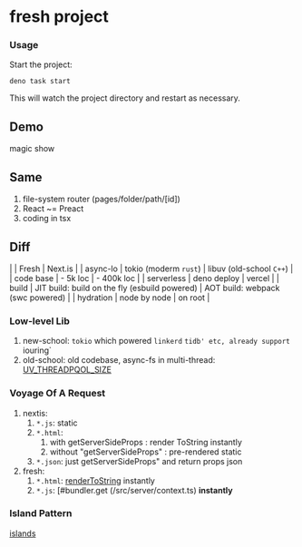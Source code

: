 # fresh project

### Usage

Start the project:

```
deno task start
```

This will watch the project directory and restart as necessary.


## Demo

magic show

## Same

1. file-system router (pages/folder/path/[id])
1. React ~= Preact
1. coding in tsx

## Diff

| | Fresh | Next.is |
| async-lo | tokio (moderm `rust`) | libuv (old-school `C++`) |
| code base | - 5k loc | - 400k loc |
| serverless | deno deploy | vercel |
| build | JIT build: build on the fly (esbuild powered) | AOT build: webpack (swc powered) |
| hydration | node by node | on root |

### Low-level Lib

1. new-school: `tokio` which powered `linkerd` `tidb' etc, already support `iouring`
1. old-school: old codebase, async-fs in multi-thread: [UV_THREADPQOL_SIZE](https://nodejs.org/api/cli.html#uv_threadpool_sizesize)

### Voyage Of A Request

1. nextis:
	1. `*.js`: static
	1. `*.html`:
		1. with getServerSideProps : render ToString instantly
		1. without "getServerSideProps" : pre-rendered static
	1. `*.json`: just getServerSideProps" and return props json
1. fresh:
	1. `*.html`: [renderToString](/src/server/render.ts) instantly
	1. `*.js`: [#bundler.get (/src/server/context.ts) **instantly**

### lsland Pattern

[islands](https://www.patterns.dev/posts/islands-architecture/)

